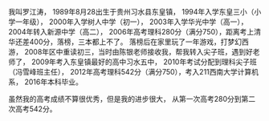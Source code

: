 我叫罗江涛，
1989年8月28出生于贵州习水县东皇镇，
1994年入学东皇三小（小学一年级），
2000年入学树人中学（初一），
2003年入学华光中学（高一），
2004年转入新源中学（高二），
2006年高考理科280分（满分750），距离考上清华还差400分，落榜，三本都上不了。
落榜后在家里玩了一年游戏，打梦幻西游，
2008年区中重读初三，当时由陈银老师接收我，帮我转入尖子班，遇到好老师了，
2009年考入东皇镇最好的高中习水五中，
2010年考试分配到理科尖子班（冯雪峰班主任），
2012年高考理科542分（满分750），考入211西南大学计算机系，
2016年本科毕业。

虽然我的高考成绩不算很优秀，但是我的进步很大，
从第一次高考280分到第二次高考542分。
